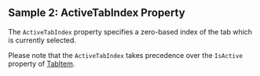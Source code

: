 ## Sample 2: ActiveTabIndex Property

The `ActiveTabIndex` property specifies a zero-based index of the tab which is currently selected.

Please note that the `ActiveTabIndex` takes precedence over the `IsActive` property of [TabItem](~/controls/bootstrap4/TabItem).